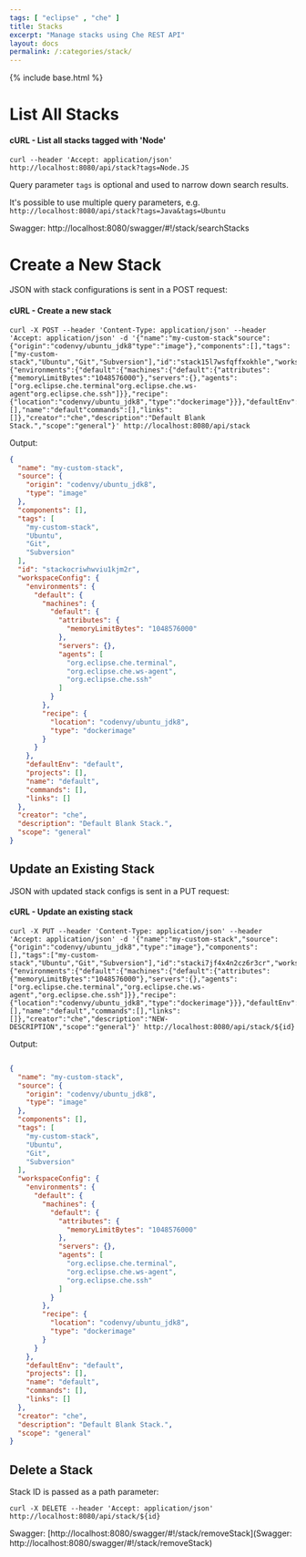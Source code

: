 ```yaml
---
tags: [ "eclipse" , "che" ]
title: Stacks
excerpt: "Manage stacks using Che REST API"
layout: docs
permalink: /:categories/stack/
---
```

{% include base.html %}

# List All Stacks

#### cURL - List all stacks tagged with 'Node'
```shell  
curl --header 'Accept: application/json' http://localhost:8080/api/stack?tags=Node.JS
```

Query parameter `tags` is optional and used to narrow down search results.

It's possible to use multiple query parameters, e.g. `http://localhost:8080/api/stack?tags=Java&tags=Ubuntu`

Swagger: http://localhost:8080/swagger/#!/stack/searchStacks


# Create a New Stack

JSON with stack configurations is sent in a POST request:

#### cURL - Create a new stack
```shell  
curl -X POST --header 'Content-Type: application/json' --header 'Accept: application/json' -d '{"name":"my-custom-stack"source":{"origin":"codenvy/ubuntu_jdk8"type":"image"},"components":[],"tags":["my-custom-stack","Ubuntu","Git","Subversion"],"id":"stack15l7wsfqffxokhle","workspaceConfig":{"environments":{"default":{"machines":{"default":{"attributes":{"memoryLimitBytes":"1048576000"},"servers":{},"agents":["org.eclipse.che.terminal"org.eclipse.che.ws-agent"org.eclipse.che.ssh"]}},"recipe":{"location":"codenvy/ubuntu_jdk8","type":"dockerimage"}}},"defaultEnv":"default","projects":[],"name":"default"commands":[],"links":[]},"creator":"che","description":"Default Blank Stack.","scope":"general"}' http://localhost:8080/api/stack

```
Output:
```json  
{
  "name": "my-custom-stack",
  "source": {
    "origin": "codenvy/ubuntu_jdk8",
    "type": "image"
  },
  "components": [],
  "tags": [
    "my-custom-stack",
    "Ubuntu",
    "Git",
    "Subversion"
  ],
  "id": "stackocriwhwviu1kjm2r",
  "workspaceConfig": {
    "environments": {
      "default": {
        "machines": {
          "default": {
            "attributes": {
              "memoryLimitBytes": "1048576000"
            },
            "servers": {},
            "agents": [
              "org.eclipse.che.terminal",
              "org.eclipse.che.ws-agent",
              "org.eclipse.che.ssh"
            ]
          }
        },
        "recipe": {
          "location": "codenvy/ubuntu_jdk8",
          "type": "dockerimage"
        }
      }
    },
    "defaultEnv": "default",
    "projects": [],
    "name": "default",
    "commands": [],
    "links": []
  },
  "creator": "che",
  "description": "Default Blank Stack.",
  "scope": "general"
}
```


## Update an Existing Stack

JSON with updated stack configs is sent in a PUT request:

#### cURL - Update an existing stack
```shell  
curl -X PUT --header 'Content-Type: application/json' --header 'Accept: application/json' -d '{"name":"my-custom-stack","source":{"origin":"codenvy/ubuntu_jdk8","type":"image"},"components":[],"tags":["my-custom-stack","Ubuntu","Git","Subversion"],"id":"stacki7jf4x4n2cz6r3cr","workspaceConfig":{"environments":{"default":{"machines":{"default":{"attributes":{"memoryLimitBytes":"1048576000"},"servers":{},"agents":["org.eclipse.che.terminal","org.eclipse.che.ws-agent","org.eclipse.che.ssh"]}},"recipe":{"location":"codenvy/ubuntu_jdk8","type":"dockerimage"}}},"defaultEnv":"default","projects":[],"name":"default","commands":[],"links":[]},"creator":"che","description":"NEW-DESCRIPTION","scope":"general"}' http://localhost:8080/api/stack/${id}
```


Output:
```json  

{
  "name": "my-custom-stack",
  "source": {
    "origin": "codenvy/ubuntu_jdk8",
    "type": "image"
  },
  "components": [],
  "tags": [
    "my-custom-stack",
    "Ubuntu",
    "Git",
    "Subversion"
  ],
  "workspaceConfig": {
    "environments": {
      "default": {
        "machines": {
          "default": {
            "attributes": {
              "memoryLimitBytes": "1048576000"
            },
            "servers": {},
            "agents": [
              "org.eclipse.che.terminal",
              "org.eclipse.che.ws-agent",
              "org.eclipse.che.ssh"
            ]
          }
        },
        "recipe": {
          "location": "codenvy/ubuntu_jdk8",
          "type": "dockerimage"
        }
      }
    },
    "defaultEnv": "default",
    "projects": [],
    "name": "default",
    "commands": [],
    "links": []
  },
  "creator": "che",
  "description": "Default Blank Stack.",
  "scope": "general"
}
```


## Delete a Stack

Stack ID is passed as a path parameter:
```shell  
curl -X DELETE --header 'Accept: application/json' http://localhost:8080/api/stack/${id}
```

Swagger: [http://localhost:8080/swagger/#!/stack/removeStack](Swagger: http://localhost:8080/swagger/#!/stack/removeStack)
